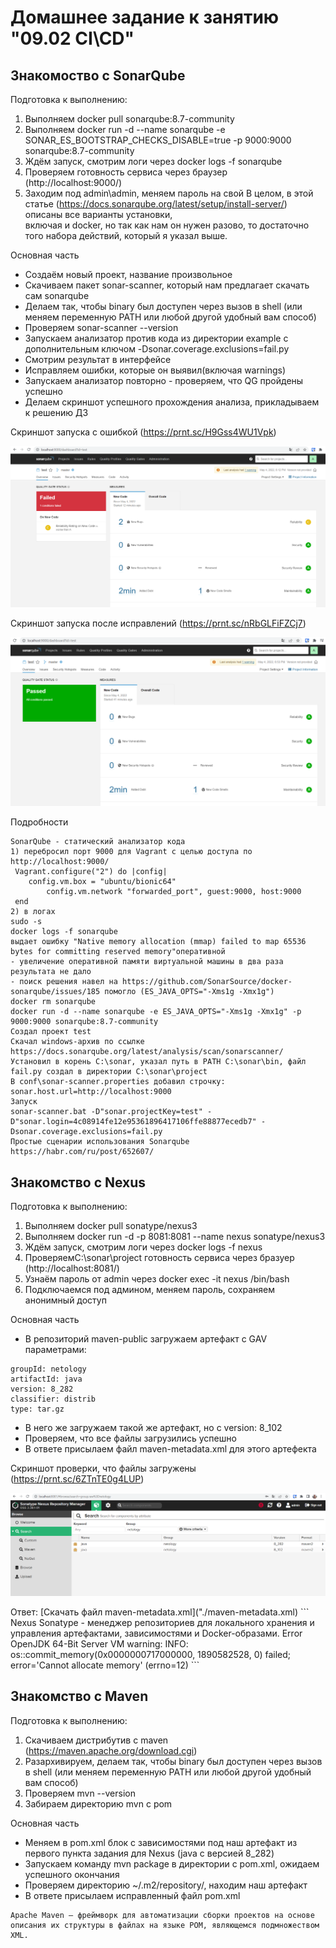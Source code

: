 # Домашнее задание к занятию "09.02 CI\CD"

## Знакомоство с SonarQube

Подготовка к выполнению:  
1. Выполняем docker pull sonarqube:8.7-community
2. Выполняем docker run -d --name sonarqube -e SONAR_ES_BOOTSTRAP_CHECKS_DISABLE=true -p 9000:9000 sonarqube:8.7-community
3. Ждём запуск, смотрим логи через docker logs -f sonarqube
4. Проверяем готовность сервиса через браузер (http://localhost:9000/)
5. Заходим под admin\admin, меняем пароль на свой
В целом, в этой статье (https://docs.sonarqube.org/latest/setup/install-server/) описаны все варианты установки,  
включая и docker, но так как нам он нужен разово, то достаточно того набора действий, который я указал выше.

Основная часть  
- Создаём новый проект, название произвольное
- Скачиваем пакет sonar-scanner, который нам предлагает скачать сам sonarqube
- Делаем так, чтобы binary был доступен через вызов в shell (или меняем переменную PATH или любой другой удобный вам способ)
- Проверяем sonar-scanner --version
- Запускаем анализатор против кода из директории example с дополнительным ключом -Dsonar.coverage.exclusions=fail.py
- Смотрим результат в интерфейсе
- Исправляем ошибки, которые он выявил(включая warnings)
- Запускаем анализатор повторно - проверяем, что QG пройдены успешно
- Делаем скриншот успешного прохождения анализа, прикладываем к решению ДЗ

Скриншот запуска с ошибкой (https://prnt.sc/H9Gss4WU1Vpk)  
<p align="center">
  <img src="./sonar_failed.png">
</p>

Скриншот запуска после исправлений (https://prnt.sc/nRbGLFiFZCj7)  
<p align="center">
  <img src="./sonar_passed.png">
</p>

Подробности
```
SonarQube - статический анализатор кода
1) перебросил порт 9000 для Vagrant c целью доступа по http://localhost:9000/
 Vagrant.configure("2") do |config|
 	config.vm.box = "ubuntu/bionic64"
        config.vm.network "forwarded_port", guest:9000, host:9000
 end
2) в логах
sudo -s
docker logs -f sonarqube
выдает ошибку "Native memory allocation (mmap) failed to map 65536 bytes for committing reserved memory"оперативной 
- увеличение оперативной памяти виртуальной машины в два раза результата не дало
- поиск решения навел на https://github.com/SonarSource/docker-sonarqube/issues/185 помогло (ES_JAVA_OPTS="-Xms1g -Xmx1g")
docker rm sonarqube
docker run -d --name sonarqube -e ES_JAVA_OPTS="-Xms1g -Xmx1g" -p 9000:9000 sonarqube:8.7-community
Создал проект test
Скачал windows-архив по ссылке https://docs.sonarqube.org/latest/analysis/scan/sonarscanner/
Установил в корень C:\sonar, указал путь в PATH C:\sonar\bin, файл fail.py создал в директории C:\sonar\project
В conf\sonar-scanner.properties добавил строчку: sonar.host.url=http://localhost:9000
Запуск
sonar-scanner.bat -D"sonar.projectKey=test" -D"sonar.login=4c08914fe12e95361896417106ffe88877ecedb7" -Dsonar.coverage.exclusions=fail.py
Простые сценарии использования Sonarqube https://habr.com/ru/post/652607/
```

## Знакомство с Nexus
Подготовка к выполнению:
1. Выполняем docker pull sonatype/nexus3
2. Выполняем docker run -d -p 8081:8081 --name nexus sonatype/nexus3
3. Ждём запуск, смотрим логи через docker logs -f nexus
4. ПроверяемC:\sonar\project готовность сервиса через бразуер (http://localhost:8081/)
5. Узнаём пароль от admin через docker exec -it nexus /bin/bash
6. Подключаемся под админом, меняем пароль, сохраняем анонимный доступ

Основная часть  
- В репозиторий maven-public загружаем артефакт с GAV параметрами:
```
groupId: netology
artifactId: java
version: 8_282
classifier: distrib
type: tar.gz
```
- В него же загружаем такой же артефакт, но с version: 8_102
- Проверяем, что все файлы загрузились успешно 
- В ответе присылаем файл maven-metadata.xml для этого артефекта

Скриншот проверки, что файлы загружены (https://prnt.sc/6ZTnTE0g4LUP)  
<p align="center">
  <img src="./nexus_ok.png">
</p>
Ответ: [Скачать файл maven-metadata.xml]("./maven-metadata.xml)
```
Nexus Sonatype - менеджер репозиториев для локального хранения и управления артефактами, зависимостями и Docker-образами.  
Error
OpenJDK 64-Bit Server VM warning: INFO: os::commit_memory(0x0000000717000000, 1890582528, 0) failed; error='Cannot allocate memory' (errno=12)
```

## Знакомство с Maven
Подготовка к выполнению:  
1. Скачиваем дистрибутив с maven (https://maven.apache.org/download.cgi)
2. Разархивируем, делаем так, чтобы binary был доступен через вызов в shell (или меняем переменную PATH или любой другой удобный вам способ)
3. Проверяем mvn --version
4. Забираем директорию mvn с pom

Основная часть  
- Меняем в pom.xml блок с зависимостями под наш артефакт из первого пункта задания для Nexus (java с версией 8_282)
- Запускаем команду mvn package в директории с pom.xml, ожидаем успешного окончания
- Проверяем директорию ~/.m2/repository/, находим наш артефакт
- В ответе присылаем исправленный файл pom.xml

```
Apache Maven — фреймворк для автоматизации сборки проектов на основе описания их структуры в файлах на языке POM, являющемся подмножеством XML.
```
